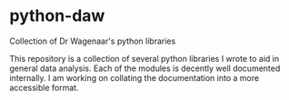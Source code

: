 # python-daw
Collection of Dr Wagenaar's python libraries

This repository is a collection of several python libraries I wrote to aid in general data analysis. Each of the modules is decently well documented internally. I am working on collating the documentation into a more accessible format.
